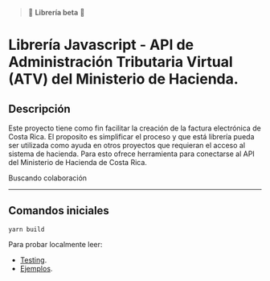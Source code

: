
> 🛑 **Librería beta** 🛑

# Librería Javascript - API de Administración Tributaria Virtual (ATV) del Ministerio de Hacienda.

## Descripción
Este proyecto tiene como fin facilitar la creación de la factura electrónica de Costa Rica. El proposito es simplificar el proceso y que está librería pueda ser utilizada como ayuda en otros proyectos que requieran el acceso al sistema de hacienda. Para esto ofrece herramienta para conectarse al API del Ministerio de Hacienda de Costa Rica.


Buscando colaboración

-------
## Comandos iniciales

```
yarn build
```

Para probar localmente leer:
- [Testing](/examples/testing.md).
- [Ejemplos](/examples/README.md).
